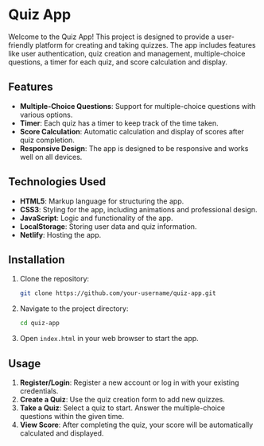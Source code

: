 # Quiz App

Welcome to the Quiz App! This project is designed to provide a user-friendly platform for creating and taking quizzes. The app includes features like user authentication, quiz creation and management, multiple-choice questions, a timer for each quiz, and score calculation and display.

## Features
- **Multiple-Choice Questions**: Support for multiple-choice questions with various options.
- **Timer**: Each quiz has a timer to keep track of the time taken.
- **Score Calculation**: Automatic calculation and display of scores after quiz completion.
- **Responsive Design**: The app is designed to be responsive and works well on all devices.

## Technologies Used

- **HTML5**: Markup language for structuring the app.
- **CSS3**: Styling for the app, including animations and professional design.
- **JavaScript**: Logic and functionality of the app.
- **LocalStorage**: Storing user data and quiz information.
- **Netlify**: Hosting the app.

## Installation

1. Clone the repository:
    ```bash
    git clone https://github.com/your-username/quiz-app.git
    ```
2. Navigate to the project directory:
    ```bash
    cd quiz-app
    ```
3. Open `index.html` in your web browser to start the app.

## Usage

1. **Register/Login**: Register a new account or log in with your existing credentials.
2. **Create a Quiz**: Use the quiz creation form to add new quizzes.
3. **Take a Quiz**: Select a quiz to start. Answer the multiple-choice questions within the given time.
4. **View Score**: After completing the quiz, your score will be automatically calculated and displayed.

